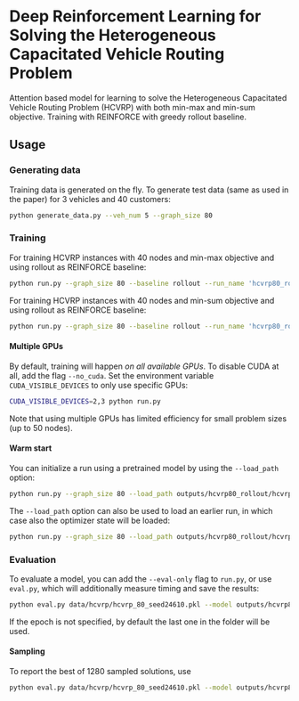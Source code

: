 # Deep Reinforcement Learning for Solving the Heterogeneous Capacitated Vehicle Routing Problem

Attention based model for learning to solve the Heterogeneous Capacitated Vehicle Routing Problem (HCVRP) with both min-max and min-sum objective. Training with REINFORCE with greedy rollout baseline.

## Usage

### Generating data

Training data is generated on the fly. To generate test data (same as used in the paper) for 3 vehicles and 40 customers:
```bash
python generate_data.py --veh_num 5 --graph_size 80
```

### Training

For training HCVRP instances with 40 nodes and min-max objective and using rollout as REINFORCE baseline:
```bash
python run.py --graph_size 80 --baseline rollout --run_name 'hcvrp80_rollout' --obj min-max
```
For training HCVRP instances with 40 nodes and min-sum objective and using rollout as REINFORCE baseline:
```bash
python run.py --graph_size 80 --baseline rollout --run_name 'hcvrp80_rollout' --obj min-sum
```

#### Multiple GPUs
By default, training will happen *on all available GPUs*. To disable CUDA at all, add the flag `--no_cuda`. 
Set the environment variable `CUDA_VISIBLE_DEVICES` to only use specific GPUs:
```bash
CUDA_VISIBLE_DEVICES=2,3 python run.py 
```
Note that using multiple GPUs has limited efficiency for small problem sizes (up to 50 nodes).

#### Warm start
You can initialize a run using a pretrained model by using the `--load_path` option:
```bash
python run.py --graph_size 80 --load_path outputs/hcvrp80_rollout/hcvrp80_rollout_{datetime}/epoch-49.pt
```

The `--load_path` option can also be used to load an earlier run, in which case also the optimizer state will be loaded:
```bash
python run.py --graph_size 80 --load_path outputs/hcvrp80_rollout/hcvrp80_rollout_{datetime}/epoch-{num}.pt
```


### Evaluation
To evaluate a model, you can add the `--eval-only` flag to `run.py`, or use `eval.py`, which will additionally measure timing and save the results:
```bash
python eval.py data/hcvrp/hcvrp_80_seed24610.pkl --model outputs/hcvrp80_rollout/hcvrp80_rollout_{datetime}/epoch-{num}.pt --decode_strategy greedy
```
If the epoch is not specified, by default the last one in the folder will be used.

#### Sampling
To report the best of 1280 sampled solutions, use
```bash
python eval.py data/hcvrp/hcvrp_80_seed24610.pkl --model outputs/hcvrp80_rollout/hcvrp80_rollout_{datetime}/epoch-{num}.pt --decode_strategy sample --width 1280 --eval_batch_size 1
```

